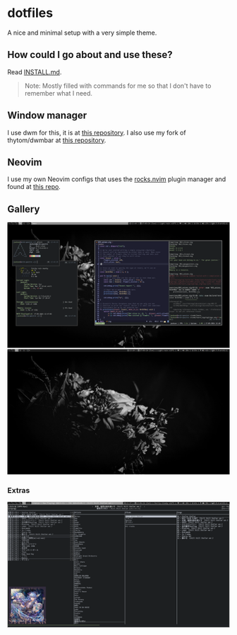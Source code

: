 # dotfiles
A nice and minimal setup with a very simple theme.

## How could I go about and use these?
Read [INSTALL.md](https://github.com/jumpyjacko/dotfiles/blob/main/INSTALL.md).
> Note: Mostly filled with commands for me so that I don't have to remember what I need.

## Window manager
I use dwm for this, it is at [this repository](https://github.com/jumpyjacko/dwm).
I also use my fork of thytom/dwmbar at [this repository](https://github.com/jumpyjacko/dwmbar).

## Neovim
I use my own Neovim configs that uses the [rocks.nvim](https://github.com/nvim-neorocks/rocks.nvim) plugin manager and found at [this repo](https://github.com/jumpyjacko/nvim).

## Gallery
![desktop](./images/desktop.png)
![clean_desktop](./images/clean_desktop.png)

### Extras
![ncmpcpp](./images/ncmpcpp.png)
